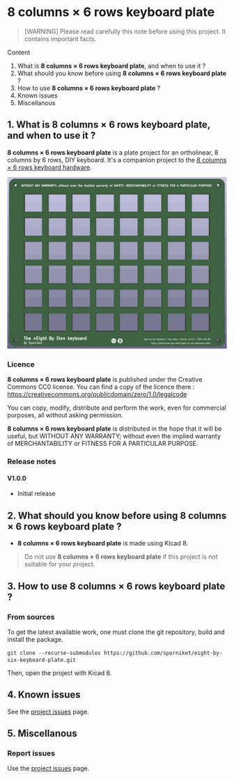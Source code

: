 # 8 columns × 6 rows keyboard plate

> [WARNING] Please read carefully this note before using this project. It contains important facts.

Content

1. What is **8 columns × 6 rows keyboard plate**, and when to use it ?
2. What should you know before using **8 columns × 6 rows keyboard plate** ?
3. How to use **8 columns × 6 rows keyboard plate** ?
4. Known issues
5. Miscellanous

## 1. What is **8 columns × 6 rows keyboard plate**, and when to use it ?

**8 columns × 6 rows keyboard plate** is a plate project for an ortholinear, 8 columns by 6 rows, DIY keyboard. It's a companion project to the [8 columns × 6 rows keyboard hardware](https://github.com/sporniket/eight-by-six-keyboard-hardware).

![PCB preview](gallery/overview.png)

### Licence

**8 columns × 6 rows keyboard plate** is published under the Creative Commons CC0 license. You can find a copy of the licence there : https://creativecommons.org/publicdomain/zero/1.0/legalcode

You can copy, modify, distribute and perform the work, even for commercial purposes, all without asking permission.

**8 columns × 6 rows keyboard plate** is distributed in the hope that it will be useful, but WITHOUT ANY WARRANTY; without even the implied warranty of MERCHANTABILITY or FITNESS FOR A PARTICULAR PURPOSE.

### Release notes

#### V1.0.0

* Initial release

## 2. What should you know before using **8 columns × 6 rows keyboard plate** ?

* **8 columns × 6 rows keyboard plate** is made using Kicad 8.

> Do not use **8 columns × 6 rows keyboard plate** if this project is not suitable for your project.

## 3. How to use **8 columns × 6 rows keyboard plate** ?

### From sources

To get the latest available work, one must clone the git repository, build and install the package.

	git clone --recurse-submodules https://github.com/sporniket/eight-by-six-keyboard-plate.git

Then, open the project with Kicad 8.

## 4. Known issues
See the [project issues](https://github.com/sporniket/eight-by-six-keyboard-plate/issues) page.

## 5. Miscellanous

### Report issues
Use the [project issues](https://github.com/sporniket/eight-by-six-keyboard-plate/issues) page.
